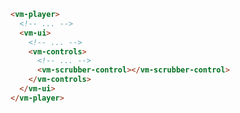 ```html {7} title="example.html"
<vm-player>
  <!-- ... -->
  <vm-ui>
    <!-- ... -->
    <vm-controls>
      <!-- ... -->
      <vm-scrubber-control></vm-scrubber-control>
    </vm-controls>
  </vm-ui>
</vm-player>
```

